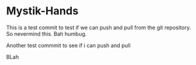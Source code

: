 # Mystik-Hands

This is a test commit to test if we can push and pull from the git repository. So nevermind this. Bah humbug.

Another test commmit to see if i can push and pull

BLah